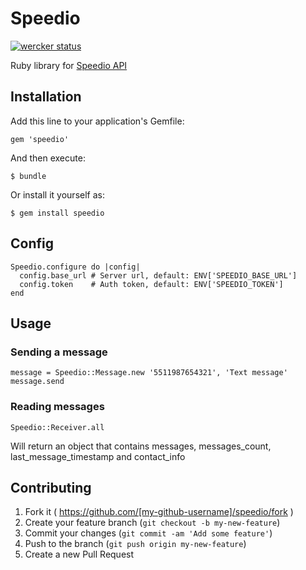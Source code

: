 # Speedio

[![wercker status](https://app.wercker.com/status/72076931d2d2582cb730b64b721e9405/s/master "wercker status")](https://app.wercker.com/project/bykey/72076931d2d2582cb730b64b721e9405)

Ruby library for [Speedio API](http://www.speedio.com.br)

## Installation

Add this line to your application's Gemfile:

    gem 'speedio'

And then execute:

    $ bundle

Or install it yourself as:

    $ gem install speedio

## Config

    Speedio.configure do |config|
      config.base_url # Server url, default: ENV['SPEEDIO_BASE_URL']
      config.token    # Auth token, default: ENV['SPEEDIO_TOKEN']
    end

## Usage

### Sending a message

    message = Speedio::Message.new '5511987654321', 'Text message'
    message.send

### Reading messages

    Speedio::Receiver.all

Will return an object that contains messages, messages_count, last_message_timestamp and contact_info

## Contributing

1. Fork it ( https://github.com/[my-github-username]/speedio/fork )
2. Create your feature branch (`git checkout -b my-new-feature`)
3. Commit your changes (`git commit -am 'Add some feature'`)
4. Push to the branch (`git push origin my-new-feature`)
5. Create a new Pull Request
